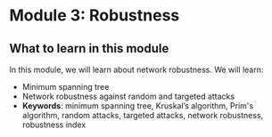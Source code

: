 # Module 3: Robustness

## What to learn in this module

In this module, we will learn about network robustness. We will learn:
- Minimum spanning tree
- Network robustness against random and targeted attacks
- **Keywords**: minimum spanning tree, Kruskal’s algorithm, Prim's algorithm, random attacks, targeted attacks, network robustness, robustness index